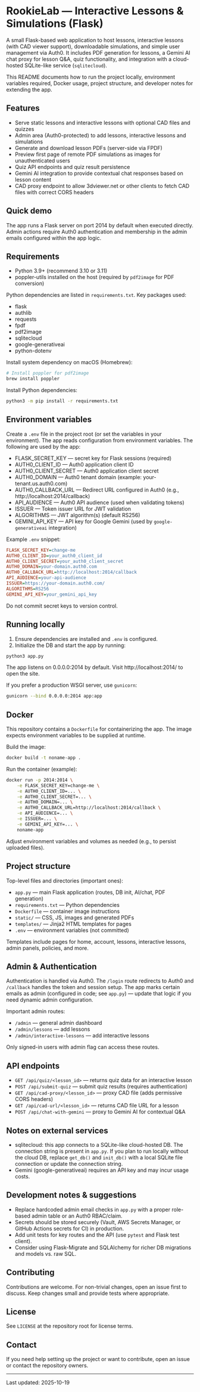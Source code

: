 # RookieLab — Interactive Lessons & Simulations (Flask)

A small Flask-based web application to host lessons, interactive lessons (with CAD viewer support), downloadable simulations, and simple user management via Auth0. It includes PDF generation for lessons, a Gemini AI chat proxy for lesson Q&A, quiz functionality, and integration with a cloud-hosted SQLite-like service (`sqlitecloud`).

This README documents how to run the project locally, environment variables required, Docker usage, project structure, and developer notes for extending the app.

## Features
- Serve static lessons and interactive lessons with optional CAD files and quizzes
- Admin area (Auth0-protected) to add lessons, interactive lessons and simulations
- Generate and download lesson PDFs (server-side via FPDF)
- Preview first page of remote PDF simulations as images for unauthenticated users
- Quiz API endpoints and quiz result persistence
- Gemini AI integration to provide contextual chat responses based on lesson content
- CAD proxy endpoint to allow 3dviewer.net or other clients to fetch CAD files with correct CORS headers

## Quick demo
The app runs a Flask server on port 2014 by default when executed directly. Admin actions require Auth0 authentication and membership in the admin emails configured within the app logic.

## Requirements
- Python 3.9+ (recommend 3.10 or 3.11)
- poppler-utils installed on the host (required by `pdf2image` for PDF conversion)

Python dependencies are listed in `requirements.txt`. Key packages used:
- flask
- authlib
- requests
- fpdf
- pdf2image
- sqlitecloud
- google-generativeai
- python-dotenv

Install system dependency on macOS (Homebrew):

```bash
# Install poppler for pdf2image
brew install poppler
```

Install Python dependencies:

```bash
python3 -m pip install -r requirements.txt
```

## Environment variables
Create a `.env` file in the project root (or set the variables in your environment). The app reads configuration from environment variables. The following are used by the app:

- FLASK_SECRET_KEY — secret key for Flask sessions (required)
- AUTH0_CLIENT_ID — Auth0 application client ID
- AUTH0_CLIENT_SECRET — Auth0 application client secret
- AUTH0_DOMAIN — Auth0 tenant domain (example: your-tenant.us.auth0.com)
- AUTH0_CALLBACK_URL — Redirect URL configured in Auth0 (e.g., http://localhost:2014/callback)
- API_AUDIENCE — Auth0 API audience (used when validating tokens)
- ISSUER — Token issuer URL for JWT validation
- ALGORITHMS — JWT algorithm(s) (default RS256)
- GEMINI_API_KEY — API key for Google Gemini (used by `google-generativeai` integration)

Example `.env` snippet:

```ini
FLASK_SECRET_KEY=change-me
AUTH0_CLIENT_ID=your_auth0_client_id
AUTH0_CLIENT_SECRET=your_auth0_client_secret
AUTH0_DOMAIN=your-domain.auth0.com
AUTH0_CALLBACK_URL=http://localhost:2014/callback
API_AUDIENCE=your-api-audience
ISSUER=https://your-domain.auth0.com/
ALGORITHMS=RS256
GEMINI_API_KEY=your_gemini_api_key
```

Do not commit secret keys to version control.

## Running locally
1. Ensure dependencies are installed and `.env` is configured.
2. Initialize the DB and start the app by running:

```bash
python3 app.py
```

The app listens on 0.0.0.0:2014 by default. Visit http://localhost:2014/ to open the site.

If you prefer a production WSGI server, use `gunicorn`:

```bash
gunicorn --bind 0.0.0.0:2014 app:app
```

## Docker
This repository contains a `Dockerfile` for containerizing the app. The image expects environment variables to be supplied at runtime.

Build the image:

```bash
docker build -t noname-app .
```

Run the container (example):

```bash
docker run -p 2014:2014 \
	-e FLASK_SECRET_KEY=change-me \
	-e AUTH0_CLIENT_ID=... \
	-e AUTH0_CLIENT_SECRET=... \
	-e AUTH0_DOMAIN=... \
	-e AUTH0_CALLBACK_URL=http://localhost:2014/callback \
	-e API_AUDIENCE=... \
	-e ISSUER=... \
	-e GEMINI_API_KEY=... \
	noname-app
```

Adjust environment variables and volumes as needed (e.g., to persist uploaded files).

## Project structure

Top-level files and directories (important ones):

- `app.py` — main Flask application (routes, DB init, AI/chat, PDF generation)
- `requirements.txt` — Python dependencies
- `Dockerfile` — container image instructions
- `static/` — CSS, JS, images and generated PDFs
- `templates/` — Jinja2 HTML templates for pages
- `.env` — environment variables (not committed)

Templates include pages for home, account, lessons, interactive lessons, admin panels, policies, and more.

## Admin & Authentication
Authentication is handled via Auth0. The `/login` route redirects to Auth0 and `/callback` handles the token and session setup. The app marks certain emails as admin (configured in code; see `app.py`) — update that logic if you need dynamic admin configuration.

Important admin routes:
- `/admin` — general admin dashboard
- `/admin/lessons` — add lessons
- `/admin/interactive-lessons` — add interactive lessons

Only signed-in users with admin flag can access these routes.

## API endpoints
- `GET /api/quiz/<lesson_id>` — returns quiz data for an interactive lesson
- `POST /api/submit-quiz` — submit quiz results (requires authentication)
- `GET /api/cad-proxy/<lesson_id>` — proxy CAD file (adds permissive CORS headers)
- `GET /api/cad-url/<lesson_id>` — returns CAD file URL for a lesson
- `POST /api/chat-with-gemini` — proxy to Gemini AI for contextual Q&A

## Notes on external services
- sqlitecloud: this app connects to a SQLite-like cloud-hosted DB. The connection string is present in `app.py`. If you plan to run locally without the cloud DB, replace `get_db()` and `init_db()` with a local SQLite file connection or update the connection string.
- Gemini (google-generativeai) requires an API key and may incur usage costs.

## Development notes & suggestions
- Replace hardcoded admin email checks in `app.py` with a proper role-based admin table or an Auth0 RBAC/claim.
- Secrets should be stored securely (Vault, AWS Secrets Manager, or GitHub Actions secrets for CI) in production.
- Add unit tests for key routes and the API (use `pytest` and Flask test client).
- Consider using Flask-Migrate and SQLAlchemy for richer DB migrations and models vs. raw SQL.

## Contributing
Contributions are welcome. For non-trivial changes, open an issue first to discuss. Keep changes small and provide tests where appropriate.

## License
See `LICENSE` at the repository root for license terms.

## Contact
If you need help setting up the project or want to contribute, open an issue or contact the repository owners.

---

Last updated: 2025-10-19
